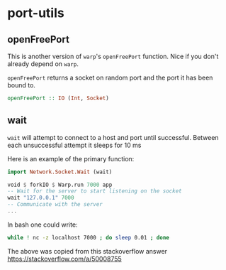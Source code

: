 # port-utils

## openFreePort

This is another version of `warp`'s `openFreePort` function. Nice if you don't already depend on `warp`.

`openFreePort` returns a socket on random port and the port it has been bound to.

```haskell
openFreePort :: IO (Int, Socket)
```

## wait

`wait` will attempt to connect to a host and port until successful. Between each unsuccessful attempt it sleeps for 10 ms

Here is an example of the primary function:

```haskell
import Network.Socket.Wait (wait)

void $ forkIO $ Warp.run 7000 app
-- Wait for the server to start listening on the socket
wait "127.0.0.1" 7000
-- Communicate with the server
...
```

In bash one could write:

```bash
while ! nc -z localhost 7000 ; do sleep 0.01 ; done
```

The above was copied from this stackoverflow answer https://stackoverflow.com/a/50008755